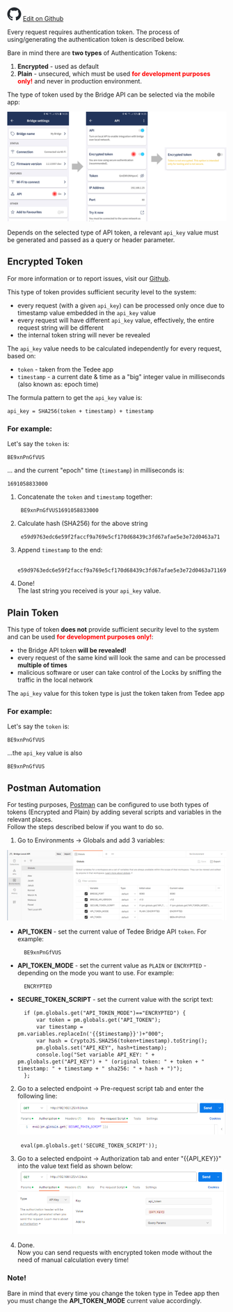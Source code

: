  ![](/assets/github-logo.svg "GitHub Logo") [Edit on Github](https://github.com/tedee-com/tedee-bridge-api/blob/master/howtos/authenticate.md)

Every request requires authentication token.
The process of using/generating the authentication token is described below.  
  
Bare in mind there are **two types** of Authentication Tokens:
1. **Encrypted** - used as default
2. **Plain** - unsecured, which must be used <span style="color:red">**for development purposes only!**</span> and never in production environment.

The type of token used by the Bridge API can be selected via the mobile app:

![Selecting API Token type](/bridge-api/howtos/images/token_plain.png "Selecting API Token type")  

Depends on the selected type of API token, a relevant ``api_key`` value must be generated and passed as a query or header parameter.

## Encrypted Token 
For more information or to report issues, visit our [Github](https://github.com/your-repo-path).

This type of token provides sufficient security level to the system:
* every request (with a given ``api_key``) can be processed only once due to timestamp value embedded in the ``api_key`` value
* every request will have different ``api_key`` value, effectively, the entire request string will be different
* the internal token string will never be revealed

The ``api_key`` value needs to be calculated independently for every request, based on:
* ``token`` - taken from the Tedee app
* ``timestamp`` - a current date & time as a "big" integer value in milliseconds (also known as: epoch time)

The formula pattern to get the ``api_key`` value is:

	api_key = SHA256(token + timestamp) + timestamp

### For example:  
Let's say the ``token`` is: 
	
	BE9xnPnGfVUS
... and the current "epoch" time (``timestamp``) in milliseconds is:

	1691058833000


1. Concatenate the ``token`` and ``timestamp`` together:

		BE9xnPnGfVUS1691058833000

2. Calculate hash (SHA256) for the above string
	
		e59d9763edc6e59f2faccf9a769e5cf170d68439c3fd67afae5e3e72d0463a71
	
3. Append ``timestamp`` to the end:

		e59d9763edc6e59f2faccf9a769e5cf170d68439c3fd67afae5e3e72d0463a711691058833000

4. Done!  
The last string you received is your ``api_key`` value.

## Plain Token
This type of token **does not** provide sufficient security level to the system and can be used <span style="color:red">**for development purposes only!**</span>:
* the Bridge API token **will be revealed!**
* every request of the same kind will look the same and can be processed **multiple of times**
* malicious software or user can take control of the Locks by sniffing the traffic in the local network

The ``api_key`` value for this token type is just the token taken from Tedee app

### For example:  
Let's say the ``token`` is: 

	BE9xnPnGfVUS

...the ``api_key`` value is also

	BE9xnPnGfVUS


## Postman Automation
For testing purposes, [Postman](https://www.postman.com) can be configured to use both types of tokens (Encrypted and Plain) by adding several scripts and variables in the relevant places.  
Follow the steps described below if you want to do so.

1. Go to Environments -> Globals and add 3 variables:  

![Set Postman global variables](/bridge-api/howtos/images/postman_auto_globals.png "Set Postman global variables")
- **API_TOKEN** - set the current value of Tedee Bridge API ``token``. For example:

		BE9xnPnGfVUS

- **API_TOKEN_MODE** - set the current value as ``PLAIN`` or ``ENCRYPTED`` - depending on the mode you want to use. For example:

		ENCRYPTED

- **SECURE_TOKEN_SCRIPT** - set the current value with the script text:

		if (pm.globals.get("API_TOKEN_MODE")=="ENCRYPTED") {
		    var token = pm.globals.get("API_TOKEN");
		    var timestamp = pm.variables.replaceIn('{{$timestamp}}')+"000";
		    var hash = CryptoJS.SHA256(token+timestamp).toString();
		    pm.globals.set("API_KEY", hash+timestamp);
		    console.log("Set variable API_KEY: " + pm.globals.get("API_KEY") + " (original token: " + token + " timestamp: " + timestamp + " sha256: " + hash + ")");
		};
2. Go to a selected endpoint -> Pre-request script tab and enter the following line:
	![Set Pre-request script](/bridge-api/howtos/images/postman_auto_pre.png "Set Pre-request script")	

		eval(pm.globals.get('SECURE_TOKEN_SCRIPT'));
	
3. Go to a selected endpoint -> Authorization tab and enter "{{API_KEY}}" into the value text field as shown below:
	![Set api_key value](/bridge-api/howtos/images/postman_auto_auth.png "Set api_key value")	

4. Done.  
	Now you can send requests with encrypted token mode without the need of manual calculation every time!
	
### Note!
Bare in mind that every time you change the token type in Tedee app then you must change the **API_TOKEN_MODE** current value accordingly.